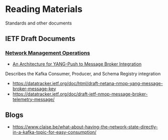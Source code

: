 # Reading Materials

Standards and other documents

## IETF Draft Documents

### [Network Management Operations](https://datatracker.ietf.org/wg/nmop/about/)

- [An Architecture for YANG-Push to Message Broker Integration](https://datatracker.ietf.org/doc/draft-ietf-nmop-yang-message-broker-integration/)

Describes the Kafka Consumer, Producer, and Schema Registry integration
  
- https://datatracker.ietf.org/doc/html/draft-netana-nmop-yang-message-broker-message-key
- https://datatracker.ietf.org/doc/draft-ietf-nmop-message-broker-telemetry-message/

## Blogs

- https://www.claise.be/what-about-having-the-network-state-directly-in-a-kafka-topic-for-easy-consumption/
